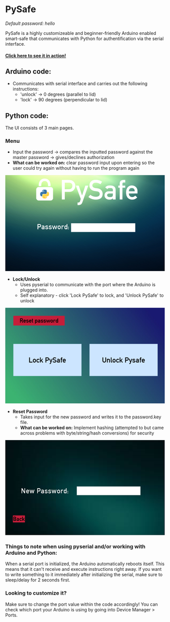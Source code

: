 # PySafe

_Default password: hello_

PySafe is a highly customizeable and beginner-friendly Arduino enabled smart-safe that communicates with Python for authentification via the serial interface.

#### [Click here to see it in action!](https://youtu.be/4i5Rg6EGQqU)

## Arduino code:
* Communicates with serial interface and carries out the following instructions:
	* 'unlock' -> 0 degrees (parallel to lid)
	* 'lock' -> 90 degrees (perpendicular to lid)

## Python code:
The UI consists of 3 main pages.

### Menu
* Input the password -> compares the inputted password against the master password -> gives/declines authorization
* __What can be worked on:__ clear password input upon entering so the user could try again without having to run the program again

![](/readme-pysafe/intro.png)

* __Lock/Unlock__
	* Uses pyserial to communicate with the port where the Arduino is plugged into.
	* Self explanatory - click 'Lock PySafe' to lock, and 'Unlock PySafe' to unlock

![](/readme-pysafe/settings.png)
* __Reset Password__
	* Takes input for the new password and writes it to the password.key file.
	* __What can be worked on:__ Implement hashing (attempted to but came across problems with byte/string/hash conversions) for security
	
![](/readme-pysafe/reset.png)


### Things to note when using pyserial and/or working with Arduino and Python:
When a serial port is initialized, the Arduino automatically reboots itself. This means that it can't receive and execute instructions right away. If you want to write something to it immediately after initializing the serial, make sure to sleep/delay for 2 seconds first.

### Looking to customize it?
Make sure to change the port value within the code accordingly! You can check which port your Arduino is using by going into Device Manager > Ports.
				

